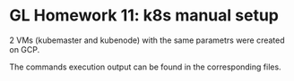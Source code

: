# GL Homework 11: k8s manual setup

2 VMs (kubemaster and kubenode) with the same parametrs were created on GCP.

The commands execution output can be found in the corresponding files.
